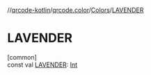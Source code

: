 //[qrcode-kotlin](../../../index.md)/[qrcode.color](../index.md)/[Colors](index.md)/[LAVENDER](-l-a-v-e-n-d-e-r.md)

# LAVENDER

[common]\
const val [LAVENDER](-l-a-v-e-n-d-e-r.md): [Int](https://kotlinlang.org/api/latest/jvm/stdlib/kotlin-stdlib/kotlin/-int/index.html)
